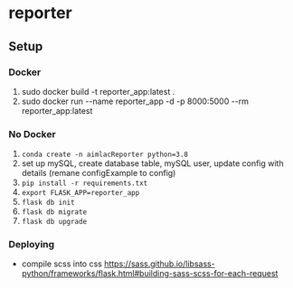 # reporter

## Setup

### Docker
1. sudo docker build -t reporter_app:latest .
2. sudo docker run --name reporter_app -d -p 8000:5000 --rm reporter_app:latest


### No Docker
1. `conda create -n aimlacReporter python=3.8`
2. set up mySQL, create database table, mySQL user, update config with details (remane configExample to config)
3. `pip install -r requirements.txt`
4. `export FLASK_APP=reporter_app`
2. `flask db init`
3. `flask db migrate`
3. `flask db upgrade`


### Deploying

* compile scss into css https://sass.github.io/libsass-python/frameworks/flask.html#building-sass-scss-for-each-request

